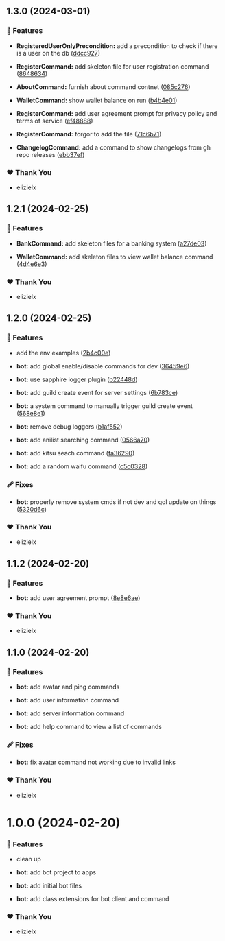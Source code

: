 ## 1.3.0 (2024-03-01)


### 🚀 Features

- **RegisteredUserOnlyPrecondition:** add a precondition to check if there is a user on the db ([ddcc927](https://github.com/metanoia-labs/imperia/commit/ddcc927))

- **RegisterCommand:** add skeleton file for user registration command ([8648634](https://github.com/metanoia-labs/imperia/commit/8648634))

- **AboutCommand:** furnish about command contnet ([085c276](https://github.com/metanoia-labs/imperia/commit/085c276))

- **WalletCommand:** show wallet balance on run ([b4b4e01](https://github.com/metanoia-labs/imperia/commit/b4b4e01))

- **RegisterCommand:** add user agreement prompt for privacy policy and terms of service ([ef48888](https://github.com/metanoia-labs/imperia/commit/ef48888))

- **RegisterCommand:** forgor to add the file ([71c6b71](https://github.com/metanoia-labs/imperia/commit/71c6b71))

- **ChangelogCommand:** add a command to show changelogs from gh repo releases ([ebb37ef](https://github.com/metanoia-labs/imperia/commit/ebb37ef))


### ❤️  Thank You

- elizielx

## 1.2.1 (2024-02-25)


### 🚀 Features

- **BankCommand:** add skeleton files for a banking system ([a27de03](https://github.com/metanoia-labs/imperia/commit/a27de03))

- **WalletCommand:** add skeleton files to view wallet balance command ([4d4e6e3](https://github.com/metanoia-labs/imperia/commit/4d4e6e3))


### ❤️  Thank You

- elizielx

## 1.2.0 (2024-02-25)


### 🚀 Features

- add the env examples ([2b4c00e](https://github.com/metanoia-labs/imperia/commit/2b4c00e))

- **bot:** add global enable/disable commands for dev ([36459e6](https://github.com/metanoia-labs/imperia/commit/36459e6))

- **bot:** use sapphire logger plugin ([b22448d](https://github.com/metanoia-labs/imperia/commit/b22448d))

- **bot:** add guild create event for server settings ([6b783ce](https://github.com/metanoia-labs/imperia/commit/6b783ce))

- **bot:** a system command to manually trigger guild create event ([568e8e1](https://github.com/metanoia-labs/imperia/commit/568e8e1))

- **bot:** remove debug loggers ([b1af552](https://github.com/metanoia-labs/imperia/commit/b1af552))

- **bot:** add anilist searching command ([0566a70](https://github.com/metanoia-labs/imperia/commit/0566a70))

- **bot:** add kitsu seach command ([fa36290](https://github.com/metanoia-labs/imperia/commit/fa36290))

- **bot:** add a random waifu command ([c5c0328](https://github.com/metanoia-labs/imperia/commit/c5c0328))


### 🩹 Fixes

- **bot:** properly remove system cmds if not dev and qol update on things ([5320d6c](https://github.com/metanoia-labs/imperia/commit/5320d6c))


### ❤️  Thank You

- elizielx

## 1.1.2 (2024-02-20)


### 🚀 Features

- **bot:** add user agreement prompt ([8e8e6ae](https://github.com/metanoia-labs/imperia/commit/8e8e6ae))


### ❤️  Thank You

- elizielx

## 1.1.0 (2024-02-20)


### 🚀 Features

- **bot:** add avatar and ping commands

- **bot:** add user information command

- **bot:** add server information command

- **bot:** add help command to view a list of commands


### 🩹 Fixes

- **bot:** fix avatar command not working due to invalid links


### ❤️  Thank You

- elizielx

# 1.0.0 (2024-02-20)


### 🚀 Features

- clean up

- **bot:** add bot project to apps

- **bot:** add initial bot files

- **bot:** add class extensions for bot client and command


### ❤️  Thank You

- elizielx